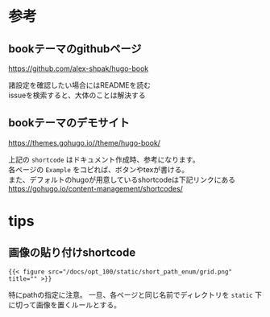 # 参考
## bookテーマのgithubページ
https://github.com/alex-shpak/hugo-book

諸設定を確認したい場合にはREADMEを読む  
issueを検索すると、大体のことは解決する

## bookテーマのデモサイト
https://themes.gohugo.io//theme/hugo-book/

上記の `shortcode` はドキュメント作成時、参考になります。  
各ページの `Example` をコピれば、ボタンやtexが書ける。  
また、デフォルトのhugoが用意しているshortcodeは下記リンクにある  
https://gohugo.io/content-management/shortcodes/

# tips
## 画像の貼り付けshortcode
```hugo
{{< figure src="/docs/opt_100/static/short_path_enum/grid.png" title="" >}}
```
特にpathの指定に注意。
一旦、各ページと同じ名前でディレクトリを `static` 下に切って画像を置くルールとする。
